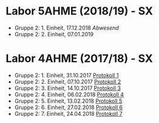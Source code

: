 # Labor 5AHME (2018/19) - SX
* Gruppe 2: 1. Einheit, 17.12.2018 *Abwesend*
* Gruppe 2: 2. Einheit, 07.01.2019 


# Labor 4AHME (2017/18) - SX

* Gruppe 2: 1. Einheit, 31.10.2017
[Protokoll 1](https://github.com/HTLMechatronics/m14-la1-sx/blob/marmom13/marmom13/Protokoll_31.10.17.md)
* Gruppe 2: 2. Einheit, 07.10.2017
[Protokoll 2](https://github.com/HTLMechatronics/m14-la1-sx/blob/marmom13/marmom13/Protokoll_07.11.17.md)
* Gruppe 2: 3. Einheit, 14.10.2017
[Protokoll 3](https://github.com/HTLMechatronics/m14-la1-sx/blob/marmom13/marmom13/Protokoll_14.11.17.md)
* Gruppe 2: 4. Einheit, 06.02.2018
[Protokoll 4](https://github.com/HTLMechatronics/m14-la1-sx/blob/marmom13/marmom13/Protokoll_06.02.18.md)  
* Gruppe 2: 5. Einheit, 13.02.2018
[Protokoll 5](https://github.com/HTLMechatronics/m14-la1-sx/blob/marmom13/marmom13/Protokoll_13.02.18.md)  
* Gruppe 2: 6. Einheit, 27.02.2018
[Protokoll 6](https://github.com/HTLMechatronics/m14-la1-sx/blob/marmom13/marmom13/Protokoll_27.02.18.md)  
* Gruppe 2: 7. Einheit, 24.04.2018
[Protokoll 7](https://github.com/HTLMechatronics/m14-la1-sx/blob/marmom13/marmom13/Protokoll_24.04.18.md)  
